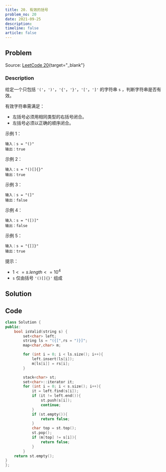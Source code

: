```yaml
---
title: 20. 有效的括号
problem_no: 20
date: 2021-09-25
description: 
timeline: false
article: false
---
```


<!-- Description. -->

<!-- more -->

## Problem

Source: [LeetCode 20](https://leetcode-cn.com/problems/valid-parentheses/){target="_blank"}

### Description

给定一个只包括 `'('`，`')'`，`'{'`，`'}'`，`'['`，`']'` 的字符串 `s` ，判断字符串是否有效。

有效字符串需满足：

- 左括号必须用相同类型的右括号闭合。
- 左括号必须以正确的顺序闭合。

示例 1：

```text
输入：s = "()"
输出：true
```

示例 2：

```text
输入：s = "()[]{}"
输出：true
```

示例 3：

```text
输入：s = "(]"
输出：false
```

示例 4：

```text
输入：s = "([)]"
输出：false
```

示例 5：

```text
输入：s = "{[]}"
输出：true
```

提示：

- $1 <= s.length <= 10^4$
- `s` 仅由括号 `'()[]{}'` 组成

## Solution

## Code

```cpp
class Solution {
public:
    bool isValid(string s) {
        set<char> left;
        string ls = "({[",rs = ")}]";
        map<char,char> m;

        for (int i = 0; i < ls.size(); i++){
            left.insert(ls[i]);
            m[ls[i]] = rs[i];
        }

        stack<char> st;
        set<char>::iterator it;
        for (int i = 0; i < s.size(); i++){
            it = left.find(s[i]);
            if (it != left.end()){
                st.push(s[i]);
                continue;
            }
            if (st.empty()){
                return false;
            }
            char top = st.top();
            st.pop();
            if (m[top] != s[i]){
                return false;
            }
        }
    return st.empty();
}
};
```

